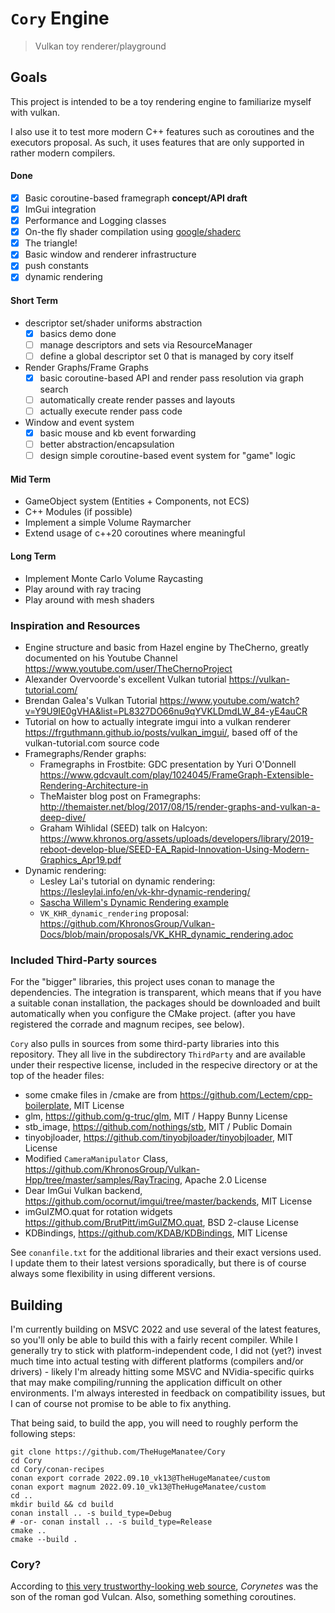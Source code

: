 # `Cory` Engine

> Vulkan toy renderer/playground

## Goals

This project is intended to be a toy rendering engine to familiarize myself with vulkan.

I also use it to test more modern C++ features such as coroutines and the executors proposal.
As such, it uses features that are only supported in rather modern compilers.

#### Done

- [x] Basic coroutine-based framegraph **concept/API draft**
- [x] ImGui integration
- [x] Performance and Logging classes
- [x] On-the fly shader compilation using [google/shaderc](https://github.com/google/shaderc)
- [x] The triangle!
- [x] Basic window and renderer infrastructure
- [x] push constants
- [x] dynamic rendering

#### Short Term

- descriptor set/shader uniforms abstraction
    - [x] basics demo done
    - [ ] manage descriptors and sets via ResourceManager
    - [ ] define a global descriptor set 0 that is managed by cory itself
- Render Graphs/Frame Graphs
    - [x] basic coroutine-based API and render pass resolution via graph search
    - [ ] automatically create render passes and layouts
    - [ ] actually execute render pass code
- Window and event system
    - [x] basic mouse and kb event forwarding
    - [ ] better abstraction/encapsulation
    - [ ] design simple coroutine-based event system for "game" logic

#### Mid Term

- GameObject system (Entities + Components, not ECS)
- C++ Modules (if possible)
- Implement a simple Volume Raymarcher
- Extend usage of c++20 coroutines where meaningful

#### Long Term

- Implement Monte Carlo Volume Raycasting
- Play around with ray tracing
- Play around with mesh shaders

### Inspiration and Resources

- Engine structure and basic from Hazel engine by TheCherno, greatly documented on his Youtube
  Channel https://www.youtube.com/user/TheChernoProject
- Alexander Overvoorde's excellent Vulkan tutorial https://vulkan-tutorial.com/
- Brendan Galea's Vulkan Tutorial https://www.youtube.com/watch?v=Y9U9IE0gVHA&list=PL8327DO66nu9qYVKLDmdLW_84-yE4auCR
- Tutorial on how to actually integrate imgui into a vulkan renderer https://frguthmann.github.io/posts/vulkan_imgui/,
  based off of the vulkan-tutorial.com source code
- Framegraphs/Render graphs:
    - Framegraphs in Frostbite: GDC presentation by Yuri
      O'Donnell https://www.gdcvault.com/play/1024045/FrameGraph-Extensible-Rendering-Architecture-in
    - TheMaister blog post on Framegraphs: http://themaister.net/blog/2017/08/15/render-graphs-and-vulkan-a-deep-dive/
    - Graham Wihlidal (SEED) talk on
      Halcyon: https://www.khronos.org/assets/uploads/developers/library/2019-reboot-develop-blue/SEED-EA_Rapid-Innovation-Using-Modern-Graphics_Apr19.pdf
- Dynamic rendering:
    - Lesley Lai's tutorial on dynamic rendering: https://lesleylai.info/en/vk-khr-dynamic-rendering/
    - [Sascha Willem's Dynamic Rendering example](https://github.com/SaschaWillems/Vulkan/blob/313ac10de4a765997ddf5202c599e4a0ca32c8ca/examples/dynamicrendering/dynamicrendering.cpp)
    - `VK_KHR_dynamic_rendering`
      proposal: https://github.com/KhronosGroup/Vulkan-Docs/blob/main/proposals/VK_KHR_dynamic_rendering.adoc

### Included Third-Party sources

For the "bigger" libraries, this project uses conan to manage the dependencies.
The integration is transparent, which means that if you have a suitable conan installation, the packages should be
downloaded and built automatically when you configure the CMake project. (after you have registered the corrade and
magnum recipes, see below).

`Cory` also pulls in sources from some third-party libraries into this repository. They all live in the
subdirectory `ThirdParty` and are available under their respective license, included in the respecive directory or at
the top of the header files:

- some cmake files in /cmake are from https://github.com/Lectem/cpp-boilerplate, MIT License
- glm, https://github.com/g-truc/glm, MIT / Happy Bunny License
- stb_image, https://github.com/nothings/stb, MIT / Public Domain
- tinyobjloader, https://github.com/tinyobjloader/tinyobjloader, MIT License
- Modified `CameraManipulator` Class, https://github.com/KhronosGroup/Vulkan-Hpp/tree/master/samples/RayTracing, Apache
  2.0 License
- Dear ImGui Vulkan backend, https://github.com/ocornut/imgui/tree/master/backends, MIT License
- imGuIZMO.quat for rotation widgets https://github.com/BrutPitt/imGuIZMO.quat, BSD 2-clause License
- KDBindings, https://github.com/KDAB/KDBindings, MIT License

See `conanfile.txt` for the additional libraries and their exact versions used. I update them to their latest versions
sporadically, but there is of course always some flexibility in using different versions.

## Building

I'm currently building on MSVC 2022 and use several of the latest features, so you'll only be able to build this with a
fairly recent compiler.
While I generally try to stick with platform-independent code, I did not (yet?) invest much time into actual testing
with different platforms (compilers and/or drivers) - likely I'm already hitting some MSVC and NVidia-specific quirks
that
may make compiling/running the application difficult on other environments.
I'm always interested in feedback on compatibility issues, but I can of course not promise to be able to fix anything.

That being said, to build the app, you will need to roughly perform the following steps:

```
git clone https://github.com/TheHugeManatee/Cory
cd Cory
cd Cory/conan-recipes
conan export corrade 2022.09.10_vk13@TheHugeManatee/custom
conan export magnum 2022.09.10_vk13@TheHugeManatee/custom
cd ..
mkdir build && cd build
conan install .. -s build_type=Debug
# -or- conan install .. -s build_type=Release
cmake ..
cmake --build .
```

### Cory?

According to [this very trustworthy-looking web source](http://www.talesbeyondbelief.com/roman-gods/vulcan.htm), 
*Corynetes* was the son of the roman god Vulcan.
Also, something something coroutines.
